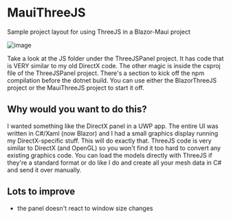 # MauiThreeJS
Sample project layout for using ThreeJS in a Blazor-Maui project

![image](https://user-images.githubusercontent.com/7821384/139748537-c0efdc08-96fd-4ca3-b531-bc1b1827d47d.png)


Take a look at the JS folder under the ThreeJSPanel project.  It has code that is VERY similar to my old DirectX code.  The other magic is inside the csproj file of the ThreeJSPanel project.  There's a section to kick off the npm compilation before the dotnet build.  You can use either the BlazorThreeJS project or the MauiThreeJS project to start it off.  

## Why would you want to do this?

I wanted something like the DirectX panel in a UWP app.  The entire UI was written in C#/Xaml (now Blazor) and I had a small graphics display running my DirectX-specific stuff.  This will do exactly that. ThreeJS code is very similar to DirectX (and OpenGL) so you won't find it too hard to convert any existing graphics code.  You can load the models directly with ThreeJS if they're a standard format or do like I do and create all your mesh data in C# and send it over manually.

## Lots to improve

- the panel doesn't react to window size changes

